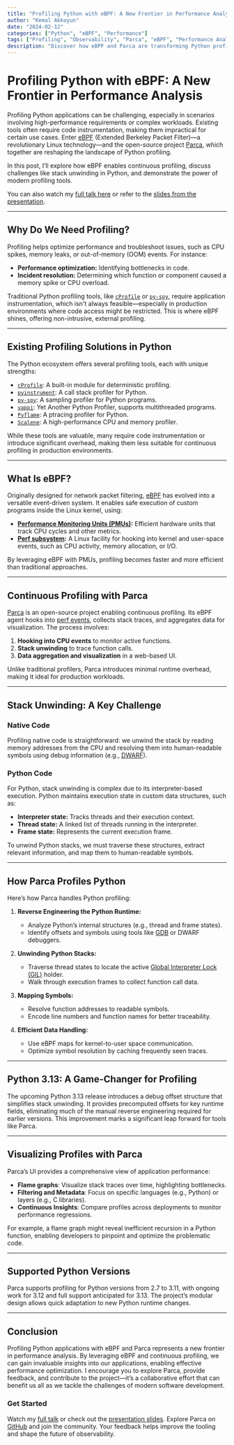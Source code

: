 ```yaml
---
title: "Profiling Python with eBPF: A New Frontier in Performance Analysis"
author: "Kemal Akkoyun"
date: "2024-02-12"
categories: ["Python", "eBPF", "Performance"]
tags: ["Profiling", "Observability", "Parca", "eBPF", "Performance Analysis"]
description: "Discover how eBPF and Parca are transforming Python profiling, enabling continuous, efficient, and non-intrusive performance analysis directly in production."
---
```


# Profiling Python with eBPF: A New Frontier in Performance Analysis

Profiling Python applications can be challenging, especially in scenarios involving high-performance requirements or complex workloads. Existing tools often require code instrumentation, making them impractical for certain use cases. Enter [eBPF](https://ebpf.io/) (Extended Berkeley Packet Filter)—a revolutionary Linux technology—and the open-source project [Parca](https://parca.dev), which together are reshaping the landscape of Python profiling.

In this post, I’ll explore how eBPF enables continuous profiling, discuss challenges like stack unwinding in Python, and demonstrate the power of modern profiling tools.

You can also watch my [full talk here](https://youtu.be/nNbU26CoMWA?si=t3Mh1z6XfNwa5r7M) or refer to the [slides from the presentation](https://kakkoyun.me/notes/presentations/FOSDEM24+-+Profiling+Python+with+eBPF+-+A+New+Frontier+in+Performance+Analysis).

---

## Why Do We Need Profiling?

Profiling helps optimize performance and troubleshoot issues, such as CPU spikes, memory leaks, or out-of-memory (OOM) events. For instance:

- **Performance optimization:** Identifying bottlenecks in code.
- **Incident resolution:** Determining which function or component caused a memory spike or CPU overload.

Traditional Python profiling tools, like [`cProfile`](https://docs.python.org/3/library/profile.html) or [`py-spy`](https://github.com/benfred/py-spy), require application instrumentation, which isn't always feasible—especially in production environments where code access might be restricted. This is where eBPF shines, offering non-intrusive, external profiling.

---

## Existing Profiling Solutions in Python

The Python ecosystem offers several profiling tools, each with unique strengths:

- [`cProfile`](https://docs.python.org/3/library/profile.html): A built-in module for deterministic profiling.
- [`pyinstrument`](https://github.com/joerick/pyinstrument): A call stack profiler for Python.
- [`py-spy`](https://github.com/benfred/py-spy): A sampling profiler for Python programs.
- [`yappi`](https://github.com/sumerc/yappi): Yet Another Python Profiler, supports multithreaded programs.
- [`Pyflame`](https://pyflame.readthedocs.io/en/latest/): A ptracing profiler for Python.
- [`Scalene`](https://github.com/plasma-umass/scalene): A high-performance CPU and memory profiler.

While these tools are valuable, many require code instrumentation or introduce significant overhead, making them less suitable for continuous profiling in production environments.

---

## What Is eBPF?

Originally designed for network packet filtering, [eBPF](https://ebpf.io/) has evolved into a versatile event-driven system. It enables safe execution of custom programs inside the Linux kernel, using:

- **[Performance Monitoring Units (PMUs)](https://en.wikipedia.org/wiki/Performance_monitoring_unit):** Efficient hardware units that track CPU cycles and other metrics.
- **[Perf subsystem](https://perf.wiki.kernel.org/index.php/Main_Page):** A Linux facility for hooking into kernel and user-space events, such as CPU activity, memory allocation, or I/O.

By leveraging eBPF with PMUs, profiling becomes faster and more efficient than traditional approaches.

---

## Continuous Profiling with Parca

[Parca](https://parca.dev) is an open-source project enabling continuous profiling. Its eBPF agent hooks into [perf events](https://perf.wiki.kernel.org/index.php/Tutorial), collects stack traces, and aggregates data for visualization. The process involves:

1. **Hooking into CPU events** to monitor active functions.
2. **Stack unwinding** to trace function calls.
3. **Data aggregation and visualization** in a web-based UI.

Unlike traditional profilers, Parca introduces minimal runtime overhead, making it ideal for production workloads.

---

## Stack Unwinding: A Key Challenge

### Native Code

Profiling native code is straightforward: we unwind the stack by reading memory addresses from the CPU and resolving them into human-readable symbols using debug information (e.g., [DWARF](https://dwarfstd.org/)).

### Python Code

For Python, stack unwinding is complex due to its interpreter-based execution. Python maintains execution state in custom data structures, such as:

- **Interpreter state:** Tracks threads and their execution context.
- **Thread state:** A linked list of threads running in the interpreter.
- **Frame state:** Represents the current execution frame.

To unwind Python stacks, we must traverse these structures, extract relevant information, and map them to human-readable symbols.

---

## How Parca Profiles Python

Here’s how Parca handles Python profiling:

1. **Reverse Engineering the Python Runtime:** 
   - Analyze Python’s internal structures (e.g., thread and frame states).
   - Identify offsets and symbols using tools like [GDB](https://www.gnu.org/software/gdb/) or DWARF debuggers.

2. **Unwinding Python Stacks:**
   - Traverse thread states to locate the active [Global Interpreter Lock (GIL)](https://wiki.python.org/moin/GlobalInterpreterLock) holder.
   - Walk through execution frames to collect function call data.

3. **Mapping Symbols:**
   - Resolve function addresses to readable symbols.
   - Encode line numbers and function names for better traceability.

4. **Efficient Data Handling:**
   - Use eBPF maps for kernel-to-user space communication.
   - Optimize symbol resolution by caching frequently seen traces.

---

## Python 3.13: A Game-Changer for Profiling

The upcoming Python 3.13 release introduces a debug offset structure that simplifies stack unwinding. It provides precomputed offsets for key runtime fields, eliminating much of the manual reverse engineering required for earlier versions. This improvement marks a significant leap forward for tools like Parca.

---

## Visualizing Profiles with Parca

Parca’s UI provides a comprehensive view of application performance:

- **Flame graphs**: Visualize stack traces over time, highlighting bottlenecks.
- **Filtering and Metadata**: Focus on specific languages (e.g., Python) or layers (e.g., C libraries).
- **Continuous Insights**: Compare profiles across deployments to monitor performance regressions.

For example, a flame graph might reveal inefficient recursion in a Python function, enabling developers to pinpoint and optimize the problematic code.

---

## Supported Python Versions

Parca supports profiling for Python versions from 2.7 to 3.11, with ongoing work for 3.12 and full support anticipated for 3.13. The project’s modular design allows quick adaptation to new Python runtime changes.

---

## Conclusion

Profiling Python applications with eBPF and Parca represents a new frontier in performance analysis. By leveraging eBPF and continuous profiling, we can gain invaluable insights into our applications, enabling effective performance optimization. I encourage you to explore Parca, provide feedback, and contribute to the project—it’s a collaborative effort that can benefit us all as we tackle the challenges of modern software development.

### Get Started

Watch my [full talk](https://youtu.be/nNbU26CoMWA?si=t3Mh1z6XfNwa5r7M) or check out the [presentation slides](https://kakkoyun.me/notes/presentations/FOSDEM24+-+Profiling+Python+with+eBPF+-+A+New+Frontier+in+Performance+Analysis). Explore Parca on [GitHub](https://github.com/parca-dev/parca) and join the community. Your feedback helps improve the tooling and shape the future of observability.